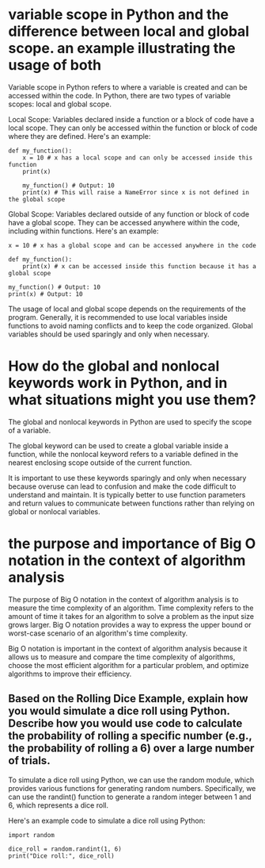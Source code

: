 # variable scope in Python and the difference between local and global scope. an example illustrating the usage of both
Variable scope in Python refers to where a variable is created and can be accessed within the code. In Python, there are two types of variable scopes: local and global scope.

Local Scope: Variables declared inside a function or a block of code have a local scope. They can only be accessed within the function or block of code where they are defined. Here's an example:

    def my_function():
        x = 10 # x has a local scope and can only be accessed inside this function
        print(x)

        my_function() # Output: 10
        print(x) # This will raise a NameError since x is not defined in the global scope

Global Scope: Variables declared outside of any function or block of code have a global scope. They can be accessed anywhere within the code, including within functions. Here's an example:

    x = 10 # x has a global scope and can be accessed anywhere in the code

    def my_function():
        print(x) # x can be accessed inside this function because it has a global scope

    my_function() # Output: 10
    print(x) # Output: 10

The usage of local and global scope depends on the requirements of the program. Generally, it is recommended to use local variables inside functions to avoid naming conflicts and to keep the code organized. Global variables should be used sparingly and only when necessary.



# How do the global and nonlocal keywords work in Python, and in what situations might you use them?
The global and nonlocal keywords in Python are used to specify the scope of a variable. 

The global keyword can be used to create a global variable inside a function, while the nonlocal keyword refers to a variable defined in the nearest enclosing scope outside of the current function. 

It is important to use these keywords sparingly and only when necessary because overuse can lead to confusion and make the code difficult to understand and maintain. It is typically better to use function parameters and return values to communicate between functions rather than relying on global or nonlocal variables.

# the purpose and importance of Big O notation in the context of algorithm analysis
The purpose of Big O notation in the context of algorithm analysis is to measure the time complexity of an algorithm. Time complexity refers to the amount of time it takes for an algorithm to solve a problem as the input size grows larger. Big O notation provides a way to express the upper bound or worst-case scenario of an algorithm's time complexity.

 Big O notation is important in the context of algorithm analysis because it allows us to measure and compare the time complexity of algorithms, choose the most efficient algorithm for a particular problem, and optimize algorithms to improve their efficiency.

## Based on the Rolling Dice Example, explain how you would simulate a dice roll using Python. Describe how you would use code to calculate the probability of rolling a specific number (e.g., the probability of rolling a 6) over a large number of trials.

To simulate a dice roll using Python, we can use the random module, which provides various functions for generating random numbers. Specifically, we can use the randint() function to generate a random integer between 1 and 6, which represents a dice roll.

Here's an example code to simulate a dice roll using Python:

    import random

    dice_roll = random.randint(1, 6)
    print("Dice roll:", dice_roll)
